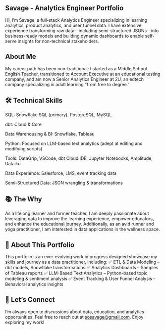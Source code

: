 ## Savage - Analytics Engineer Portfolio
Hi, I’m Savage, a full-stack Analytics Engineer specializing in learning analytics, product analytics, and user funnel data. I have extensive experience transforming raw data—including semi-structured JSONs—into business-ready models and building dynamic dashboards to enable self-serve insights for non-technical stakeholders.

## About Me
My career path has been non-traditional: I started as a Middle School English Teacher, transitioned to Account Executive at an educational testing company, and am now a Senior Analytics Engineer at 2U, an edtech company specializing in adult learning "from free to degree."

## 🛠️ Technical Skills
SQL: Snowflake SQL (primary), PostgreSQL, MySQL

dbt: Cloud & Core

Data Warehousing & BI: Snowflake, Tableau

Python: Focused on LLM-based text analytics (adept at editing and modifying scripts)

Tools: DataGrip, VSCode, dbt Cloud IDE, Jupyter Notebooks, Amplitude, Dataiku

Data Experience: Salesforce, LMS, event tracking data

Semi-Structured Data: JSON wrangling & transformations

## 📚 The Why
As a lifelong learner and former teacher, I am deeply passionate about leveraging data to improve the learning experience, empower educators, and enhance the educational journey. Additionally, as an avid runner and yoga practitioner, I am interested in data applications in the wellness space.

## 📂 About This Portfolio
This portfolio is an ever-evolving work in progress designed showcase my skills and journey as a data practitioner, including:
✅ ETL & Data Modeling – dbt models, Snowflake transformations
✅ Analytics Dashboards – Samples of Tableau reports
✅ LLM-Based Text Analytics – Python-based topic modeling & sentiment analysis
✅ Event Tracking & User Funnel Analysis – Behavioral analytics insights

## 📩 Let’s Connect
I’m always open to discussions about data, education, and analytics opportunities. Feel free to reach out at sosavage@gmail.com. Enjoy exploring my work!

